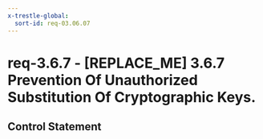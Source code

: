 ```yaml
---
x-trestle-global:
  sort-id: req-03.06.07
---
```


# req-3.6.7 - \[REPLACE_ME\] 3.6.7 Prevention Of Unauthorized Substitution Of Cryptographic Keys.

## Control Statement
